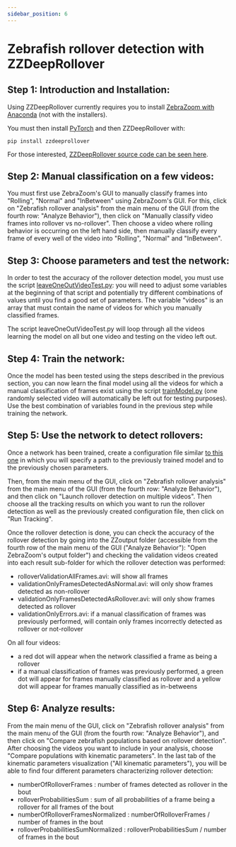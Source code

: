 ```yaml
---
sidebar_position: 6
---
```


# Zebrafish rollover detection with ZZDeepRollover


## Step 1: Introduction and Installation:

Using ZZDeepRollover currently requires you to install [ZebraZoom with Anaconda](../gettingStarted/installation#general-method) (not with the installers).

You must then install [PyTorch](https://pytorch.org/get-started/locally/) and then ZZDeepRollover with:

```
pip install zzdeeprollover
```

For those interested, [ZZDeepRollover source code can be seen here](https://github.com/oliviermirat/ZZDeepRollover).

## Step 2: Manual classification on a few videos:

You must first use ZebraZoom's GUI to manually classify frames into "Rolling", "Normal" and "InBetween" using ZebraZoom's GUI. For this, click on "Zebrafish rollover analysis" from the main menu of the GUI (from the fourth row: "Analyze Behavior"), then click on "Manually classify video frames into rollover vs no-rollover". Then choose a video where rolling behavior is occurring on the left hand side, then manually classify every frame of every well of the video into "Rolling", "Normal" and "InBetween".

## Step 3: Choose parameters and test the network:

In order to test the accuracy of the rollover detection model, you must use the script [leaveOneOutVideoTest.py](https://github.com/oliviermirat/ZZDeepRollover/blob/main/leaveOneOutVideoTest.py): you will need to adjust some variables at the beginning of that script and potentially try different combinations of values until you find a good set of parameters. The variable "videos" is an array that must contain the name of videos for which you manually classified frames.

The script leaveOneOutVideoTest.py will loop through all the videos learning the model on all but one video and testing on the video left out.

## Step 4: Train the network:

Once the model has been tested using the steps described in the previous section, you can now learn the final model using all the videos for which a manual classification of frames exist using the script [trainModel.py](https://github.com/oliviermirat/ZZDeepRollover/blob/main/trainModel.py) (one randomly selected video will automatically be left out for testing purposes). Use the best combination of variables found in the previous step while training the network.

## Step 5: Use the network to detect rollovers:

Once a network has been trained, create a configuration file similar [to this one](https://github.com/oliviermirat/ZZDeepRollover) in which you will specify a path to the previously trained model and to the previously chosen parameters.

Then, from the main menu of the GUI, click on "Zebrafish rollover analysis" from the main menu of the GUI (from the fourth row: "Analyze Behavior"), and then click on "Launch rollover detection on multiple videos". Then choose all the tracking results on which you want to run the rollover detection as well as the previously created configuration file, then click on "Run Tracking".

Once the rollover detection is done, you can check the accuracy of the rollover detection by going into the ZZoutput folder (accessible from the fourth row of the main menu of the GUI ("Analyze Behavior"): "Open ZebraZoom's output folder") and checking the validation videos created into each result sub-folder for which the rollover detection was performed:
- rolloverValidationAllFrames.avi: will show all frames
- validationOnlyFramesDetectedAsNormal.avi: will only show frames detected as non-rollover
- validationOnlyFramesDetectedAsRollover.avi: will only show frames detected as rollover
- validationOnlyErrors.avi: if a manual classification of frames was previously performed, will contain only frames incorrectly detected as rollover or not-rollover

On all four videos:
- a red dot will appear when the network classified a frame as being a rollover
-  if a manual classification of frames was previously performed, a green dot will appear for frames manually classified as rollover and a yellow dot will appear for frames manually classified as in-betweens

## Step 6: Analyze results:

From the main menu of the GUI, click on "Zebrafish rollover analysis" from the main menu of the GUI (from the fourth row: "Analyze Behavior"), and then click on "Compare zebrafish populations based on rollover detection". After choosing the videos you want to include in your analysis, choose "Compare populations with kinematic parameters". In the last tab of the kinematic parameters visualization ("All kinematic parameters"), you will be able to find four different parameters characterizing rollover detection:
- numberOfRolloverFrames : number of frames detected as rollover in the bout
- rolloverProbabilitiesSum : sum of all probabilities of a frame being a rollover for all frames of the bout
- numberOfRolloverFramesNormalized : numberOfRolloverFrames / number of frames in the bout
- rolloverProbabilitiesSumNormalized : rolloverProbabilitiesSum / number of frames in the bout
